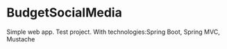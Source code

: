 # BudgetSocialMedia
Simple web app. Test project. With technologies:Spring Boot, Spring MVC, Mustache
